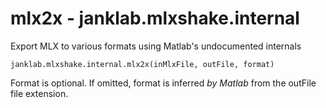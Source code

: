 # mlx2x - janklab.mlxshake.internal

Export MLX to various formats using Matlab's undocumented internals

    janklab.mlxshake.internal.mlx2x(inMlxFile, outFile, format)

Format is optional. If omitted, format is inferred *by Matlab* from the
outFile file extension.



